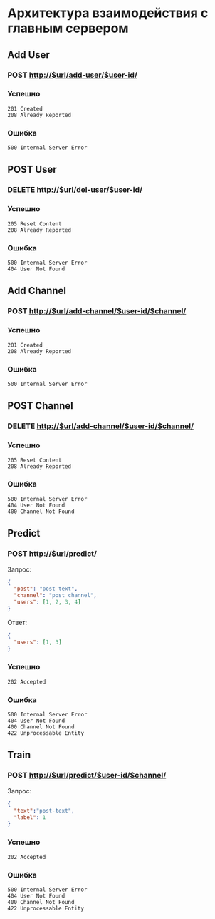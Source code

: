 # Архитектура взаимодействия с главным сервером

## Add User

### POST <http://$url/add-user/$user-id/>

### Успешно 

```
201 Created 
208 Already Reported
```

### Ошибка

```
500 Internal Server Error 
```

## POST User

### DELETE <http://$url/del-user/$user-id/>

### Успешно 

```
205 Reset Content
208 Already Reported
```
### Ошибка

```
500 Internal Server Error 
404 User Not Found 
```

## Add Channel

### POST <http://$url/add-channel/$user-id/$channel/>

### Успешно 

```
201 Created 
208 Already Reported
```

### Ошибка

```
500 Internal Server Error 
```

## POST Channel

### DELETE <http://$url/add-channel/$user-id/$channel/>

### Успешно 

```
205 Reset Content
208 Already Reported
```
### Ошибка

```
500 Internal Server Error 
404 User Not Found 
400 Channel Not Found
```

## Predict

### POST <http://$url/predict/>

Запрос:
```json
{
  "post": "post text",
  "channel": "post channel",
  "users": [1, 2, 3, 4]
}
```

Ответ:
```json
{
  "users": [1, 3]
}
```


### Успешно

```
202 Accepted 
```

### Ошибка

```
500 Internal Server Error 
404 User Not Found
400 Channel Not Found
422 Unprocessable Entity
```

## Train

### POST <http://$url/predict/$user-id/$channel/>

Запрос:
```json
{
  "text":"post-text",
  "label": 1
}
```

### Успешно

```
202 Accepted 
```

### Ошибка

```
500 Internal Server Error 
404 User Not Found
400 Channel Not Found
422 Unprocessable Entity
```

